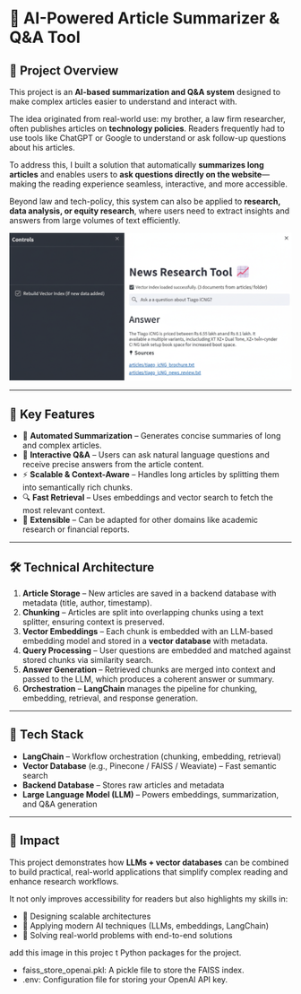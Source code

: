 
 # 📖 AI-Powered Article Summarizer & Q&A Tool  

## 📌 Project Overview  
This project is an **AI-based summarization and Q&A system** designed to make complex articles easier to understand and interact with.  

The idea originated from real-world use: my brother, a law firm researcher, often publishes articles on **technology policies**. Readers frequently had to use tools like ChatGPT or Google to understand or ask follow-up questions about his articles.  

To address this, I built a solution that automatically **summarizes long articles** and enables users to **ask questions directly on the website**—making the reading experience seamless, interactive, and more accessible.  

Beyond law and tech-policy, this system can also be applied to **research, data analysis, or equity research**, where users need to extract insights and answers from large volumes of text efficiently.  



![News Research Tool](News%20Research%20Tool.png)

---

## 🚀 Key Features  
- 📝 **Automated Summarization** – Generates concise summaries of long and complex articles.  
- 💬 **Interactive Q&A** – Users can ask natural language questions and receive precise answers from the article content.  
- ⚡ **Scalable & Context-Aware** – Handles long articles by splitting them into semantically rich chunks.  
- 🔍 **Fast Retrieval** – Uses embeddings and vector search to fetch the most relevant context.  
- 🔧 **Extensible** – Can be adapted for other domains like academic research or financial reports.  

---

## 🛠️ Technical Architecture  
1. **Article Storage** – New articles are saved in a backend database with metadata (title, author, timestamp).  
2. **Chunking** – Articles are split into overlapping chunks using a text splitter, ensuring context is preserved.  
3. **Vector Embeddings** – Each chunk is embedded with an LLM-based embedding model and stored in a **vector database** with metadata.  
4. **Query Processing** – User questions are embedded and matched against stored chunks via similarity search.  
5. **Answer Generation** – Retrieved chunks are merged into context and passed to the LLM, which produces a coherent answer or summary.  
6. **Orchestration** – **LangChain** manages the pipeline for chunking, embedding, retrieval, and response generation.  

---

## 🧰 Tech Stack  
- **LangChain** – Workflow orchestration (chunking, embedding, retrieval)  
- **Vector Database** (e.g., Pinecone / FAISS / Weaviate) – Fast semantic search  
- **Backend Database** – Stores raw articles and metadata  
- **Large Language Model (LLM)** – Powers embeddings, summarization, and Q&A generation  

---

## 🎯 Impact  
This project demonstrates how **LLMs + vector databases** can be combined to build practical, real-world applications that simplify complex reading and enhance research workflows.  

It not only improves accessibility for readers but also highlights my skills in:  
- 📐 Designing scalable architectures  
- 🤖 Applying modern AI techniques (LLMs, embeddings, LangChain)  
- 🔗 Solving real-world problems with end-to-end solutions  

add this image in this projec t Python packages for the project.
- faiss_store_openai.pkl: A pickle file to store the FAISS index.
- .env: Configuration file for storing your OpenAI API key.
